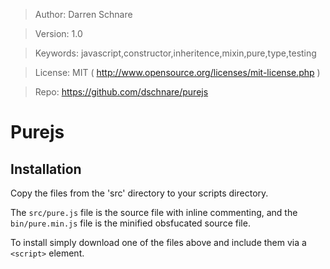 >   Author: Darren Schnare

>	Version: 1.0

>   Keywords: javascript,constructor,inheritence,mixin,pure,type,testing

>   License: MIT ( http://www.opensource.org/licenses/mit-license.php )

>   Repo: https://github.com/dschnare/purejs


Purejs
====================


Installation
--------------------

Copy the files from the 'src' directory to your scripts directory.

The `src/pure.js` file is the source file with inline commenting, and the `bin/pure.min.js` file is the minified obsfucated source file.

To install simply download one of the files above and include them via a `<script>` element.